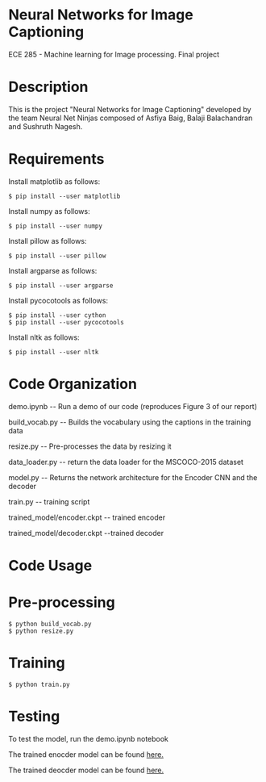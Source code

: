 # Neural Networks for Image Captioning

ECE 285 - Machine learning for Image processing. Final project

Description
===========
This is the project "Neural Networks for Image Captioning" developed by the team Neural Net Ninjas composed of Asfiya Baig, Balaji Balachandran and Sushruth Nagesh. 

Requirements
============

Install matplotlib as follows: 

    $ pip install --user matplotlib
    
Install numpy as follows: 

    $ pip install --user numpy
    
Install pillow as follows: 

    $ pip install --user pillow
    
Install argparse as follows: 

    $ pip install --user argparse

Install pycocotools as follows:

    $ pip install --user cython 
    $ pip install --user pycocotools
    
Install nltk as follows:

    $ pip install --user nltk
    
    
Code Organization
=================
demo.ipynb -- Run a demo of our code (reproduces Figure 3 of our report)

build_vocab.py -- Builds the vocabulary using the captions in the training data

resize.py -- Pre-processes the data by resizing it

data_loader.py -- return the data loader for the MSCOCO-2015 dataset

model.py -- Returns the network architecture for the Encoder CNN and the decoder

train.py -- training script

trained_model/encoder.ckpt -- trained encoder 

trained_model/decoder.ckpt --trained decoder


Code Usage
===========

Pre-processing
===============

    $ python build_vocab.py
    $ python resize.py

Training
========

    $ python train.py
    
Testing
========

To test the model, run the demo.ipynb notebook

The trained enocder model can be found [here.](https://drive.google.com/open?id=1fKe_CT5P-nJbyuOeD4Cl22YzJV2tK2et)

The trained deocder model can be found [here.](https://drive.google.com/open?id=1yM34FfMRhF8RXHXqIUUqYMCrtsfKMLv1)
